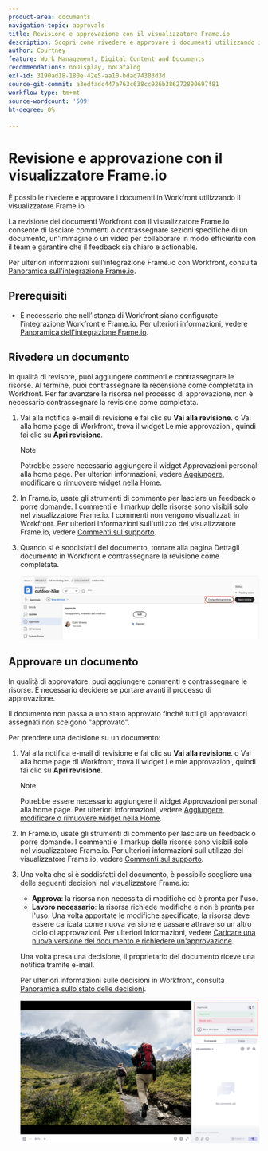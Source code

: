 ```yaml
---
product-area: documents
navigation-topic: approvals
title: Revisione e approvazione con il visualizzatore Frame.io
description: Scopri come rivedere e approvare i documenti utilizzando il visualizzatore Frame.io.
author: Courtney
feature: Work Management, Digital Content and Documents
recommendations: noDisplay, noCatalog
exl-id: 3190ad18-180e-42e5-aa10-bdad74303d3d
source-git-commit: a3edfadc447a763c638cc926b386272890697f81
workflow-type: tm+mt
source-wordcount: '509'
ht-degree: 0%

---
```


# Revisione e approvazione con il visualizzatore Frame.io

È possibile rivedere e approvare i documenti in Workfront utilizzando il visualizzatore Frame.io.

La revisione dei documenti Workfront con il visualizzatore Frame.io consente di lasciare commenti o contrassegnare sezioni specifiche di un documento, un&#39;immagine o un video per collaborare in modo efficiente con il team e garantire che il feedback sia chiaro e actionable.

Per ulteriori informazioni sull&#39;integrazione Frame.io con Workfront, consulta [Panoramica sull&#39;integrazione Frame.io](/help/quicksilver/review-and-approve-work/native-integrations/frame-io/frame-int-overview.md).


<!--## Access requirements

+++ Expand to view access requirements for the functionality in this article.

<table style="table-layout:auto"> 
 <col> 
 </col> 
 <col> 
 </col> 
 <tbody> 
  <tr> 
   <td role="rowheader">Adobe Workfront package</td> 
   <td> <p> Any</p> </td> 
  </tr> 
  <tr> 
   <td role="rowheader">Adobe Workfront license</td> 
   <td> <p>Request or higher</p>
   <p>Contributor or higher</p> </td> 
  </tr> 
  <tr data-mc-conditions=""> 
   <td role="rowheader">Access level configurations</td> 
   <td> <p>Edit access to Documents</p>  </td> 
  </tr> 
  <tr data-mc-conditions=""> 
   <td role="rowheader">Object permissions</td> 
   <td> <p>Edit access to the object associated with the document</p>  </td> 
  </tr> 
 </tbody> 
</table>

For information, see [Access requirements in Workfront documentation](/help/quicksilver/administration-and-setup/add-users/access-levels-and-object-permissions/access-level-requirements-in-documentation.md).

+++ -->

## Prerequisiti

* È necessario che nell’istanza di Workfront siano configurate l’integrazione Workfront e Frame.io. Per ulteriori informazioni, vedere [Panoramica dell&#39;integrazione Frame.io](/help/quicksilver/review-and-approve-work/native-integrations/frame-io/frame-int-overview.md#integration-requirements).

## Rivedere un documento

In qualità di revisore, puoi aggiungere commenti e contrassegnare le risorse. Al termine, puoi contrassegnare la recensione come completata in Workfront. Per far avanzare la risorsa nel processo di approvazione, non è necessario contrassegnare la revisione come completata.

1. Vai alla notifica e-mail di revisione e fai clic su **Vai alla revisione**.
o
Vai alla home page di Workfront, trova il widget Le mie approvazioni, quindi fai clic su **Apri revisione**.

   >[!NOTE]
   > 
   >Potrebbe essere necessario aggiungere il widget Approvazioni personali alla home page. Per ulteriori informazioni, vedere [Aggiungere, modificare o rimuovere widget nella Home](/help/quicksilver/workfront-basics/using-home/using-the-home-area/add-edit-remove-widgets-in-new-home.md).

1. In Frame.io, usate gli strumenti di commento per lasciare un feedback o porre domande.
I commenti e il markup delle risorse sono visibili solo nel visualizzatore Frame.io. I commenti non vengono visualizzati in Workfront. Per ulteriori informazioni sull&#39;utilizzo del visualizzatore Frame.io, vedere [Commenti sul supporto](https://help.frame.io/en/articles/9105251-commenting-on-your-media).
1. Quando si è soddisfatti del documento, tornare alla pagina Dettagli documento in Workfront e contrassegnare la revisione come completata.

   ![Contrassegna revisione completata](assets/mark-review-complete.png)

## Approvare un documento

In qualità di approvatore, puoi aggiungere commenti e contrassegnare le risorse. È necessario decidere se portare avanti il processo di approvazione.

Il documento non passa a uno stato approvato finché tutti gli approvatori assegnati non scelgono &quot;approvato&quot;.

Per prendere una decisione su un documento:

1. Vai alla notifica e-mail di revisione e fai clic su **Vai alla revisione**.
o
Vai alla home page di Workfront, trova il widget Le mie approvazioni, quindi fai clic su **Apri revisione**.

   >[!NOTE]
   > 
   >Potrebbe essere necessario aggiungere il widget Approvazioni personali alla home page. Per ulteriori informazioni, vedere [Aggiungere, modificare o rimuovere widget nella Home](/help/quicksilver/workfront-basics/using-home/using-the-home-area/add-edit-remove-widgets-in-new-home.md).


1. In Frame.io, usate gli strumenti di commento per lasciare un feedback o porre domande. I commenti e il markup delle risorse sono visibili solo nel visualizzatore Frame.io. Per ulteriori informazioni sull&#39;utilizzo del visualizzatore Frame.io, vedere [Commenti sul supporto](https://help.frame.io/en/articles/9105251-commenting-on-your-media).
1. Una volta che si è soddisfatti del documento, è possibile scegliere una delle seguenti decisioni nel visualizzatore Frame.io:

   * **Approva**: la risorsa non necessita di modifiche ed è pronta per l&#39;uso.
   * **Lavoro necessario**: la risorsa richiede modifiche e non è pronta per l&#39;uso. Una volta apportate le modifiche specificate, la risorsa deve essere caricata come nuova versione e passare attraverso un altro ciclo di approvazioni. Per ulteriori informazioni, vedere [Caricare una nuova versione del documento e richiedere un&#39;approvazione](/help/quicksilver/review-and-approve-work/document-reviews-and-approvals/manage-document-approvals/upload-new-doc-version.md). <!--do they need to tell someone it was uploaded via comment tagging?-->

   Una volta presa una decisione, il proprietario del documento riceve una notifica tramite e-mail.

   Per ulteriori informazioni sulle decisioni in Workfront, consulta [Panoramica sullo stato delle decisioni](/help/quicksilver/review-and-approve-work/document-reviews-and-approvals/manage-document-approvals/document-approval-status.md).

   ![Visualizzatore frame e decisione](assets/make-decision-frame.png)



<!--is document owner the correct term?-->
